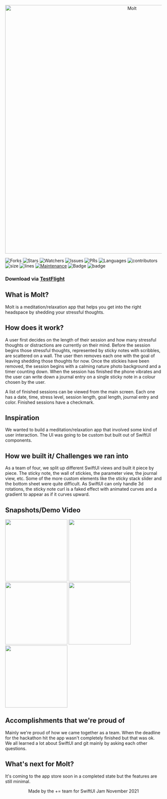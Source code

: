 <p align="center" width="100%">
 
 <img width="800" alt="Molt" src="https://user-images.githubusercontent.com/60341847/140658363-42cf673c-938e-4223-9c39-fed6712e6257.png"> 

</p>

![Forks](https://img.shields.io/github/forks/ryanlintott/Molt?style=social)
![Stars](https://img.shields.io/github/stars/ryanlintott/Molt?style=social) 
![Watchers](https://img.shields.io/github/watchers/ryanlintott/Molt?style=social) 
![Issues](https://img.shields.io/github/issues/ryanlintott/Molt) 
![PRs](https://img.shields.io/github/issues-pr-raw/ryanlintott/Molt) 
![Languages](https://img.shields.io/github/languages/count/ryanlintott/Molt)
![contributors](https://img.shields.io/github/contributors-anon/ryanlintott/Molt)
![size](https://img.shields.io/github/languages/code-size/ryanlintott/Molt)
![lines](https://img.shields.io/tokei/lines/github/ryanlintott/Molt)
[![Maintenance](https://img.shields.io/maintenance/yes/2021?color=green&logo=github)](https://github.com/ryanlintott/Molt)
![Badge](https://img.shields.io/badge/Xcode-13.1-green)
![badge](https://img.shields.io/badge/Swift-5-red)

### Download via [TestFlight](https://testflight.apple.com/join/J14wYrAj "Testflight")

## What is Molt?
Molt is a meditation/relaxation app that helps you get into the right headspace by shedding your stressful thoughts.

## How does it work?
A user first decides on the length of their session and how many stressful thoughts or distractions are currently on their mind. Before the session begins those stressful thoughts, represented by sticky notes with scribbles, are scattered on a wall. The user then removes each one with the goal of leaving shedding those thoughts for now. Once the stickies have been removed, the session begins with a calming nature photo background and a timer counting down. When the session has finished the phone vibrates and the user can write down a journal entry on a single sticky note in a colour chosen by the user.

A list of finished sessions can be viewed from the main screen. Each one has a date, time, stress level, session length, goal length, journal entry and color. Finished sessions have a checkmark.

## Inspiration
We wanted to build a meditation/relaxation app that involved some kind of user interaction. The UI was going to be custom but built out of SwiftUI components.

## How we built it/ Challenges we ran into
As a team of four, we split up different SwiftUI views and built it piece by piece. The sticky note, the wall of stickies, the parameter view, the journal view, etc. Some of the more custom elements like the sticky stack slider and the bottom sheet were quite difficult. As SwiftUI can only handle 3d rotations, the sticky note curl is a faked effect with animated curves and a gradient to appear as if it curves upward.

## Snapshots/Demo Video
<p float="left">
<img src="https://user-images.githubusercontent.com/2143656/141187278-f9606454-8a18-4b45-b513-354672f3c4c2.png" width="200">
<img src="https://user-images.githubusercontent.com/2143656/141187279-8e451831-b725-4de6-bdf6-cdeb692531aa.png" width="200">
<img src="https://user-images.githubusercontent.com/2143656/141187285-6aa5386b-ff27-4c7f-8636-0642dd9d812e.gif" width="200">
<img src="https://user-images.githubusercontent.com/2143656/141187283-9b36d98b-2d5a-440f-90dc-e01adaad731c.png" width="200">
<img src="https://user-images.githubusercontent.com/2143656/141187284-fb41d16d-5096-4d68-a076-e0af6fda9b98.png" width="200">
</p>
 
## Accomplishments that we're proud of
Mainly we're proud of how we came together as a team. When the deadline for the hackathon hit the app wasn't completely finished but that was ok. We all learned a lot about SwiftUI and git mainly by asking each other questions.

## What's next for Molt?
It's coming to the app store soon in a completed state but the features are still minimal.

<p align="center" width="100%">
   Made by the += team for SwiftUI Jam November 2021  
</p>



